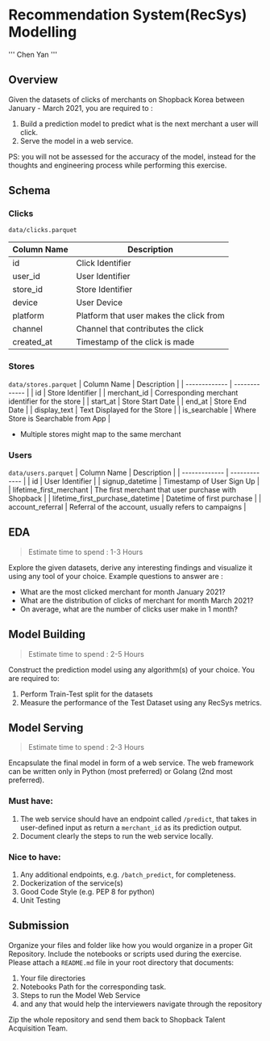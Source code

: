 <h1>Recommendation System(RecSys) Modelling </h1>

'''
Chen Yan 
'''


## Overview
Given the datasets of clicks of merchants on Shopback Korea between January - March 2021, you are required to :
1. Build a prediction model to predict what is the next merchant a user will click.
2. Serve the model in a web service.

PS: you will not be assessed for the accuracy of the model, instead for the thoughts and engineering process while performing this exercise.

## Schema
### Clicks
`data/clicks.parquet`

| Column Name  | Description |
| ------------- | ------------- |
| id | Click Identifier |
| user_id  | User Identifier  |
| store_id  | Store Identifier  |
| device  | User Device |
| platform | Platform that user makes the click from |
| channel | Channel that contributes the click |
| created_at | Timestamp of the click is made |

### Stores
`data/stores.parquet`
| Column Name  | Description |
| ------------- | ------------- |
| id  | Store Identifier  |
| merchant_id | Corresponding merchant identifier for the store |
| start_at | Store Start Date |
| end_at | Store End Date |
| display_text | Text Displayed for the Store |
| is_searchable | Where Store is Searchable from App |

*  Multiple stores might map to the same merchant

### Users
`data/users.parquet`
| Column Name  | Description |
| ------------- | ------------- |
| id  | User Identifier  |
| signup_datetime | Timestamp of User Sign Up |
| lifetime_first_merchant | The first merchant that user purchase with Shopback |
| lifetime_first_purchase_datetime | Datetime of first purchase |
| account_referral | Referral of the account, usually refers to campaigns |

## EDA 
> Estimate time to spend : 1-3 Hours

Explore the given datasets, derive any interesting findings and visualize it using any tool of your choice. Example questions to answer are :
* What are the most clicked merchant for month January 2021?
* What are the distribution of clicks of merchant for month March 2021?
* On average, what are the number of clicks user make in 1 month?

## Model Building
> Estimate time to spend : 2-5 Hours

Construct the prediction model using any algorithm(s) of your choice. You are required to:
1. Perform Train-Test split for the datasets
2. Measure the performance of the Test Dataset using any RecSys metrics.

## Model Serving
> Estimate time to spend : 2-3 Hours

Encapsulate the final model in form of a web service. The web framework can be written only in Python (most preferred) or Golang (2nd most preferred). 

### Must have:
1. The web service should have an endpoint called `/predict`, that takes in user-defined input as return a `merchant_id` as its prediction output. 
2. Document clearly the steps to run the web service locally.

### Nice to have:
1. Any additional endpoints, e.g. `/batch_predict`, for completeness.
2. Dockerization of the service(s)
3. Good Code Style (e.g. PEP 8 for python)
4. Unit Testing

## Submission
Organize your files and folder like how you would organize in a proper Git Repository. Include the notebooks or scripts used during the exercise.
Please attach a `README.md` file in your root directory that documents:
1. Your file directories
2. Notebooks Path for the corresponding task.
3. Steps to run the Model Web Service
4. and any that would help the interviewers navigate through the repository

Zip the whole repository and send them back to Shopback Talent Acquisition Team.
